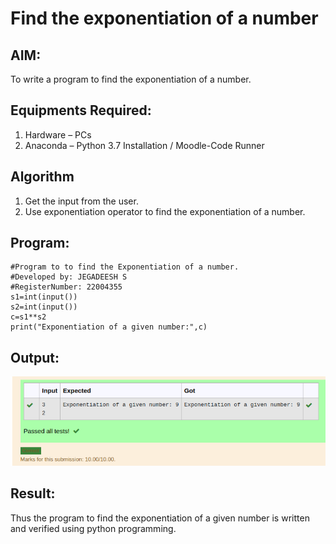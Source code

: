 # Find the exponentiation of a number

## AIM:
To write a program to find the exponentiation of a number.

## Equipments Required:
1. Hardware – PCs
2. Anaconda – Python 3.7 Installation / Moodle-Code Runner

## Algorithm
1. Get the input from the user.
2. Use exponentiation operator to find the exponentiation of a number.

## Program:
```
#Program to to find the Exponentiation of a number.
#Developed by: JEGADEESH S
#RegisterNumber: 22004355
s1=int(input())
s2=int(input())
c=s1**s2
print("Exponentiation of a given number:",c)

```

## Output:
![OUTPUT](OUTPUT0.png)


## Result:
Thus the program to find the exponentiation of a given number is written and verified using python programming.
